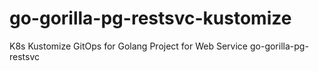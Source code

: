 # go-gorilla-pg-restsvc-kustomize
K8s Kustomize GitOps for Golang Project for Web Service go-gorilla-pg-restsvc
